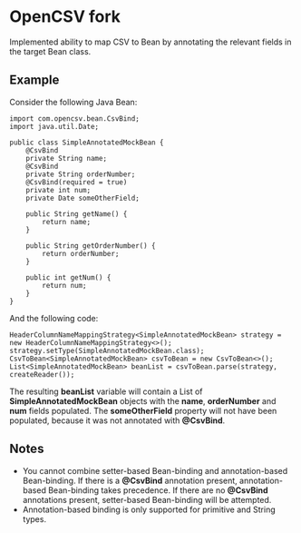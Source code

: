 OpenCSV fork
===================
Implemented ability to map CSV to Bean by annotating the relevant fields in the target Bean class.

Example
-------------
Consider the following Java Bean:

~~~~~~
import com.opencsv.bean.CsvBind;
import java.util.Date;

public class SimpleAnnotatedMockBean {
	@CsvBind
	private String name;
	@CsvBind
	private String orderNumber;
	@CsvBind(required = true)
	private int num;
	private Date someOtherField;
	
    public String getName() {
        return name;
    }

    public String getOrderNumber() {
        return orderNumber;
    }

    public int getNum() {
        return num;
    }
}
~~~~~~


And the following code:

~~~~~~
HeaderColumnNameMappingStrategy<SimpleAnnotatedMockBean> strategy = new HeaderColumnNameMappingStrategy<>();
strategy.setType(SimpleAnnotatedMockBean.class);
CsvToBean<SimpleAnnotatedMockBean> csvToBean = new CsvToBean<>();
List<SimpleAnnotatedMockBean> beanList = csvToBean.parse(strategy, createReader());
~~~~~~


The resulting **beanList** variable will contain a List of **SimpleAnnotatedMockBean** objects with the **name**, **orderNumber** and **num** fields populated. The **someOtherField** property will not have been populated, because it was not annotated with **@CsvBind**.

Notes
-------------
* You cannot combine setter-based Bean-binding and annotation-based Bean-binding. If there is a **@CsvBind** annotation present, annotation-based Bean-binding takes precedence. If there are no **@CsvBind** annotations present, setter-based Bean-binding will be attempted.
* Annotation-based binding is only supported for primitive and String types.
